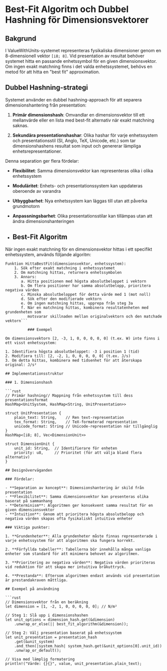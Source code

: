 # Best-Fit Algoritm och Dubbel Hashning för Dimensionsvektorer

## Bakgrund

I ValueWithUnits-systemet representeras fysikaliska dimensioner genom en 8-dimensionell vektor `[i8; 8]`. Vid presentation av resultat behöver systemet hitta en passande enhetssymbol för en given dimensionsvektor. Om ingen exakt matchning finns i det valda enhetssystemet, behövs en metod för att hitta en "best fit" approximation.

## Dubbel Hashning-strategi

Systemet använder en dubbel hashning-approach för att separera dimensionshantering från presentation:

1. **Primär dimensionshash**: Omvandlar en dimensionsvektor till ett mellanvärde eller en lista med best-fit alternativ när exakt matchning saknas.

2. **Sekundära presentationshashar**: Olika hashar för varje enhetssystem och presentationsstil (SI, Anglo, TeX, Unicode, etc.) som tar dimensionshashens resultat som input och genererar lämpliga enhetsrepresentationer.

Denna separation ger flera fördelar:
- **Flexibilitet**: Samma dimensionsvektor kan representeras olika i olika enhetssystem
- **Moduläritet**: Enhets- och presentationssystem kan uppdateras oberoende av varandra
- **Utbyggbarhet**: Nya enhetssystem kan läggas till utan att påverka grundmotorn
- **Anpassningsbarhet**: Olika presentationsstilar kan tillämpas utan att ändra dimensionshanteringen

- ## Best-Fit Algoritm

När ingen exakt matchning för en dimensionsvektor hittas i ett specifikt enhetssystem, används följande algoritm:

```
Funktion HittaBestFit(dimensionsvektor, enhetssystem):
    1. Sök efter exakt matchning i enhetssystemet
    2. Om matchning hittas, returnera enhetssymbolen
    3. Annars:
       a. Hitta positionen med högsta absolutbeloppet i vektorn
       b. Om flera positioner har samma absolutbelopp, prioritera negativa värden
       c. Minska absolutbeloppet för detta värde med 1 (mot noll)
       d. Sök efter den modifierade vektorn
       e. Om ingen matchning hittas, upprepa från steg 3a
       f. När en matchning hittas, kombinera resultatenheten med grundenheten som 
          motsvarar skillnaden mellan originalvektorn och den matchade vektorn```

          ### Exempel

Om dimensionsvektorn [2, -3, 1, 0, 0, 0, 0, 0] (t.ex. W) inte finns i ett visst enhetssystem:

1. Identifiera högsta absolutbeloppet: -3 i position 1 (tid)
2. Modifiera till: [2, -2, 1, 0, 0, 0, 0, 0] (t.ex. J/s)
3. Om detta hittas, kombinera med tidsenhet för att återskapa original: J/s²

## Implementationsstruktur

### 1. Dimensionshash

```rust
// Primär hashning// Mappning från enhetssystem till dess presentationsformat
HashMap<UnitSystem, HashMap<String, UnitPresentation>>

struct UnitPresentation {
    plain_text: String,    // Ren text-representation
    tex_format: String,    // TeX-formaterad representation
    unicode_format: String // Unicode-representation när tillgänglig
}
HashMap<[i8; 8], Vec<DimensionUnit>>

struct DimensionUnit {
    unit_id: String,  // Identifierare för enheten
    priority: u8,     // Prioritet (för att välja bland flera alternativ)
}

## Designöverväganden

### Fördelar:

- **Separation av koncept**: Dimensionshantering är skild från presentation
- **Flexibilitet**: Samma dimensionsvektor kan presenteras olika baserat på sammanhang
- **Determinism**: Algoritmen ger konsekvent samma resultat för en given dimensionsvektor
- **Intuition**: Genom att prioritera högsta absolutbelopp och negativa värden skapas ofta fysikaliskt intuitiva enheter

### Viktiga punkter:

1. **Grundenheter**: Alla grundenheter måste finnas representerade i varje enhetssystem för att algoritmen ska fungera korrekt.

2. **Förfyllda tabeller**: Tabellerna bör innehålla många vanliga enheter som standard för att minimera behovet av algoritmen.

3. **Prioritering av negativa värden**: Negativa värden prioriteras vid reduktion för att skapa mer intuitiva bråkuttryck.

4. **Prestanda**: Eftersom algoritmen endast används vid presentation är prestandakraven måttliga.

## Exempel på användning

```rust
// Dimensionsvektor från en beräkning
let dimension = [1, -2, 1, 0, 0, 0, 0, 0]; // N/m²

// Steg 1: Slå upp i dimensionshashen
let unit_options = dimension_hash.get(&dimension)
    .unwrap_or_else(|| best_fit_algorithm(&dimension));

// Steg 2: Välj presentation baserat på enhetssystem
let unit_presentation = presentation_hash
    .get(&unit_system)
    .and_then(|system_hash| system_hash.get(&unit_options[0].unit_id))
    .unwrap_or_default();

// Visa med lämplig formatering
println!("Värde: {}{}", value, unit_presentation.plain_text);

